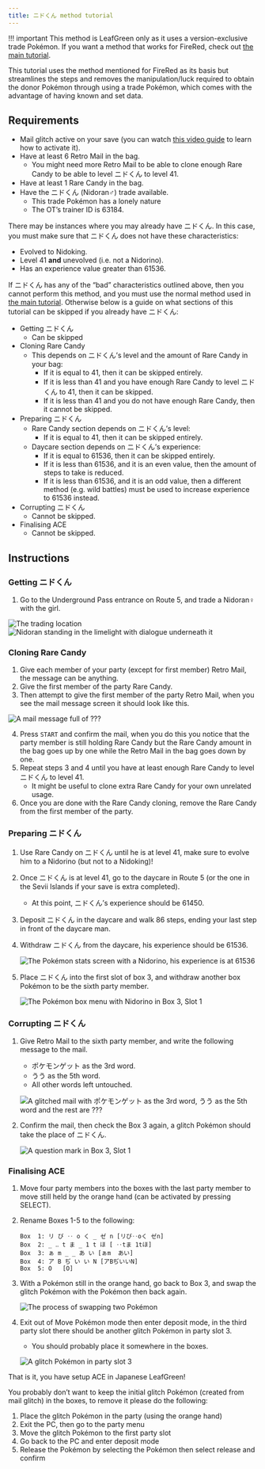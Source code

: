 ```yaml
---
title: ニドくん method tutorial
---
```


!!! important
    This method is LeafGreen only as it uses a version-exclusive trade Pokémon. 
    If you want a method that works for FireRed, check out [the main tutorial](ace-set-up.md).

This tutorial uses the method mentioned for FireRed as its basis but streamlines the steps and removes the manipulation/luck required to obtain the donor Pokémon through using a trade Pokémon, which comes with the advantage of having known and set data.

## Requirements

*   Mail glitch active on your save (you can watch [this video guide](https://www.youtube.com/watch?v=yVhK4pLC9ac) to learn how to activate it).
*   Have at least 6 Retro Mail in the bag.
    +   You might need more Retro Mail to be able to clone enough Rare Candy to be able to level ニドくん to level 41.
*   Have at least 1 Rare Candy in the bag.
*   Have the ニドくん (Nidoran♂) trade available.
    +   This trade Pokémon has a lonely nature
    +   The OT’s trainer ID is 63184.

There may be instances where you may already have ニドくん.
In this case, you must make sure that ニドくん does not have these characteristics:

*   Evolved to Nidoking.
*   Level 41 **and** unevolved (i.e. not a Nidorino).
*   Has an experience value greater than 61536.

If ニドくん has any of the “bad” characteristics outlined above, then you cannot perform this method, and you must use the normal method used in [the main tutorial](ace-set-up.md).
Otherwise below is a guide on what sections of this tutorial can be skipped if you already have ニドくん:

*   Getting ニドくん
    +   Can be skipped
*   Cloning Rare Candy
    +   This depends on ニドくん’s level and the amount of Rare Candy in your bag:
        -   If it is equal to 41, then it can be skipped entirely.
        -   If it is less than 41 and you have enough Rare Candy to level ニドくん to 41, then it can be skipped.
        -   If it is less than 41 and you do not have enough Rare Candy, then it cannot be skipped.
*   Preparing ニドくん
    +   Rare Candy section depends on ニドくん’s level:
        -   If it is equal to 41, then it can be skipped entirely.
    +   Daycare section depends on ニドくん’s experience:
        -   If it is equal to 61536, then it can be skipped entirely.
        -   If it is less than 61536, and it is an even value, then the amount of steps to take is reduced.
        -   If it is less than 61536, and it is an odd value, then a different method (e.g. wild battles) must be used to increase experience to 61536 instead.
*   Corrupting ニドくん
    +   Cannot be skipped.
*   Finalising ACE
    +   Cannot be skipped.

## Instructions

### Getting ニドくん

1.  Go to the Underground Pass entrance on Route 5, and trade a Nidoran♀ with the girl.

![The trading location](../../assets/images/alt-leafgreen-set-up/TradeLocation.png)
![Nidoran standing in the limelight with dialogue underneath it](../../assets/images/alt-leafgreen-set-up/GettingNidoranM.png)

### Cloning Rare Candy

1.  Give each member of your party (except for first member) Retro Mail, the message can be anything.
2.  Give the first member of the party Rare Candy.
3.  Then attempt to give the first member of the party Retro Mail, when you see the mail message screen it should look like this.

![A mail message full of ???](../../assets/images/alt-leafgreen-set-up/GlitchedMail.png)

4.  Press `START` and confirm the mail, when you do this you notice that the party member is still holding Rare Candy but the Rare Candy amount in the bag goes up by one while the Retro Mail in the bag goes down by one.
5.  Repeat steps 3 and 4 until you have at least enough Rare Candy to level ニドくん to level 41.
    +   It might be useful to clone extra Rare Candy for your own unrelated usage.
6.  Once you are done with the Rare Candy cloning, remove the Rare Candy from the first member of the party.

### Preparing ニドくん

1.  Use Rare Candy on ニドくん until he is at level 41, make sure to evolve him to a Nidorino (but not to a Nidoking)!
2.  Once ニドくん is at level 41, go to the daycare in Route 5 (or the one in the Sevii Islands if your save is extra completed).
    +   At this point, ニドくん’s experience should be 61450.
3.  Deposit ニドくん in the daycare and walk 86 steps, ending your last step in front of the daycare man.
4.  Withdraw ニドくん from the daycare, his experience should be 61536.

    ![The Pokémon stats screen with a Nidorino, his experience is at 61536](../../assets/images/alt-leafgreen-set-up/FinalExperience.png)

5.  Place ニドくん into the first slot of box 3, and withdraw another box Pokémon to be the sixth party member.

    ![The Pokémon box menu with Nidorino in Box 3, Slot 1](../../assets/images/alt-leafgreen-set-up/NidoranLocation.png)

### Corrupting ニドくん

1.  Give Retro Mail to the sixth party member, and write the following message to the mail.
    +   ポケモンゲット as the 3rd word.
    +   うう as the 5th word.
    +   All other words left untouched.
    
    ![A glitched mail with ポケモンゲット as the 3rd word, うう as the 5th word and the rest are ???](../../assets/images/alt-leafgreen-set-up/MailCorruptionMessage.png)

2.  Confirm the mail, then check the Box 3 again, a glitch Pokémon should take the place of ニドくん.

    ![A question mark in Box 3, Slot 1](../../assets/images/alt-leafgreen-set-up/InitialACEMon.png)

### Finalising ACE

1.  Move four party members into the boxes with the last party member to move still held by the orange hand (can be activated by pressing SELECT).
2.  Rename Boxes 1-5 to the following:

    ```
    Box  1: リ び ‥ o く _ ゼ n	[リび‥oく ゼn]
    Box  2: _ ‥ t ま _ 1 t ほ	[ ‥tま 1tほ]
    Box  3: ぁ m _ _ あ い	[ぁm  あい]
    Box  4: ア B ぢ い い N	[アBぢいいN]
    Box  5: O	[O]
    ```

3.  With a Pokémon still in the orange hand, go back to Box 3, and swap the glitch Pokémon with the Pokémon then back again.

    ![The process of swapping two Pokémon](../../assets/images/alt-leafgreen-set-up/swapping.gif)

4.  Exit out of Move Pokémon mode then enter deposit mode, in the third party slot there should be another glitch Pokémon in party slot 3.
    *   You should probably place it somewhere in the boxes.

    ![A glitch Pokémon in party slot 3](../../assets/images/alt-leafgreen-set-up/FinalResult.png)

That is it, you have setup ACE in Japanese LeafGreen!

You probably don’t want to keep the initial glitch Pokémon (created from mail glitch) in the boxes, to remove it please do the following:

1. Place the glitch Pokémon in the party (using the orange hand)
2. Exit the PC, then go to the party menu
3. Move the glitch Pokémon to the first party slot
4. Go back to the PC and enter deposit mode
5. Release the Pokémon by selecting the Pokémon then select release and confirm
